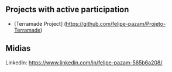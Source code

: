 ## Projects with active participation

* [Terramade Project] (https://github.com/felipe-pazam/Projeto-Terramade)


## Midias

Linkedin: https://www.linkedin.com/in/felipe-pazam-565b6a208/
